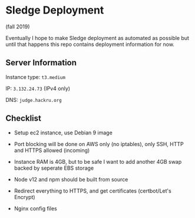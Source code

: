 # Sledge Deployment

(fall 2019)

Eventually I hope to make Sledge deployment as automated as possible but until
that happens this repo contains deployment information for now.

## Server Information

Instance type: `t3.medium`

IP: `3.132.24.73` (IPv4 only)

DNS: `judge.hackru.org`

## Checklist

 * Setup ec2 instance, use Debian 9 image

 * Port blocking will be done on AWS only (no iptables), only SSH, HTTP and
   HTTPS allowed (incoming)

 * Instance RAM is 4GB, but to be safe I want to add another 4GB swap backed by
   seperate EBS storage

 * Node v12 and npm should be built from source

 * Redirect everything to HTTPS, and get certificates (certbot/Let's Encrypt)

 * Nginx config files
